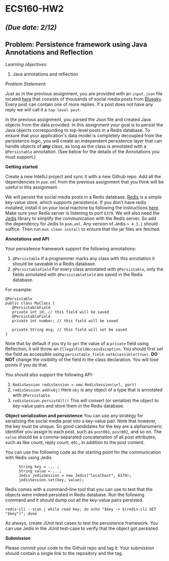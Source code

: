# ECS160-HW2
## _(Due date: 2/12)_
## Problem: Persistence framework using Java Annotations and Reflection 

_Learning objectives:_ 
1. Java annotations and reflection

   
_Problem Statement:_

Just as in the previous assignment, you are provided with an `input.json` file located [here](https://github.com/davsec-teaching/ECS160-HW2-skeleton/blob/master/src/main/resources/input.json) that consists of thousands of social media posts from [Bluesky](https://bsky.app). Every post can contain one of more replies. If a post does not have any reply we will call it a `top-level
post`.

In the previous assignment, you parsed the Json file and created Java objects from the data provided. In this assignment your goal is to persist the Java objects corresponding to top-level posts in a Redis database.
To ensure that your 
application's data model is completely decoupled from the persistence logic, you will create an independent persistence layer that can handle objects of _**any**_ class, as long as the class is annotated with a 
`@Persistable` annotation. (See below for the details of the Annotations you must support.)



**Getting started**

Create a new IntelliJ project and sync it with a new Github repo. Add all the dependencies in `pom.xml` from the previous
assignment that you think will be useful in this assignment. 

We will persist the social media posts in a Redis database. [Redis](https://redis.io/) is a simple key-value store, which supports persistence. If you don't have redis installed, install it on your local machine by following the instructions 
[here](https://redis.io/docs/latest/operate/oss_and_stack/install/install-redis/). Make sure your Redis server is listening to port `6379`. We will also need the [Jedis](https://github.com/redis/jedis) library to simplify the communication with the Redis server. So add the dependency for Jedis to `pom.xml`. 
Any version of Jedis `> 4.3.1` should suffice. Then run `mvn clean install` to ensure that the jar files are fetched.

**Annotations and API**

Your persistence framework support the following annotations:
1. `@Persistable` If a programmer marks any class with this annotation it should be saveable in a Redis database. 
2. `@PersistableField` For every class annotated with `@Persistable`, only the fields annotated with `@PersistableField` are saved in the Redis database.

For example:

```
@Persistable
public class MyClass {
   @PersistableField
   private int id; // this field will be saved
   @PersistableField
   private int number; // this field will be saved
   
   private String msg; // this field will not be saved
}
```
Note that by default if you try to `get` the value of a `private` field using Reflection, it will throw an `IllegalFieldAccessException`. You should first set the field as accessible using `persistable_field.setAccessible(true)`. **DO NOT** change the visibility of the field in the class declaration. You will lose points if you do that. 

You should also support the following API-
1. `RedisSession redisSession = new RedisSession(url, port)`
2. `redisSession.add(obj)` Here `obj` is any object of a type that is annotated with `@Persistable`.
3. `redisSession.persistAll()` This will convert (or serialize) the object to key-value pairs and store them in the Redis database.

**Object serialization and persistence**
You can use any strategy for serializing the social media post into a key-value pair. Note that however, the key must be unique. So good candidates for the key are a alphanumeric identifier you assign to each post, such
as `post001`, `post002`, and so on. The `value` should be a comma-separated concatenation of all post attributes, such as like count, reply count, etc., in addition to the post content.

You can use the following code as the starting point for the communication with Redis using Jedis

```
      String key = ... ;
      String value = ...; 
      Jedis jedisSession = new Jedis("localhost", 6379);
      jedisSession.set(key, value);
```

Redis comes with a command-line tool that you can use to test that the objects were indeed persisted in Redis database. Run the following command and it should dump out all the key-value pairs persisted.
```
redis-cli --scan | while read key; do echo "$key -> $(redis-cli GET "$key")"; done
```

As always, create JUnit test cases to test the persistence framework. You can use Jedis in the JUnit test-case to verify that the object got persisted.

**_Submission_**

Please commit your code to the Github repo and tag it. Your submission should contain a single link to the repository and the tag. 

